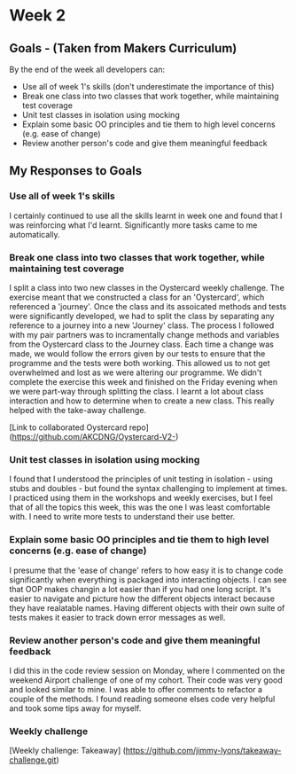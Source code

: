 # Week 2

## Goals - (Taken from Makers Curriculum)

By the end of the week all developers can:

* Use all of week 1's skills (don't underestimate the importance of this)
* Break one class into two classes that work together, while maintaining test coverage
* Unit test classes in isolation using mocking
* Explain some basic OO principles and tie them to high level concerns (e.g. ease of change)
* Review another person's code and give them meaningful feedback


## My Responses to Goals
### Use all of week 1's skills

I certainly continued to use all the skills learnt in week one and found that I was reinforcing what I'd learnt. Significantly more tasks came to me automatically.

### Break one class into two classes that work together, while maintaining test coverage

I split a class into two new classes in the Oystercard weekly challenge. The exercise meant that we constructed a class for an 'Oystercard', which referenced a 'journey'. Once the class and its assoicated methods and tests were significantly developed, we had to split the class by separating any reference to a journey into a new 'Journey' class. The process I followed with my pair partners was to incramentally change methods and variables from the Oystercard class to the Journey class. Each time a change was made, we would follow the errors given by our tests to ensure that the programme and the tests were both working. This allowed us to not get overwhelmed and lost as we were altering our programme.
We didn't complete the exercise this week and finished on the Friday evening when we were part-way through splitting the class. I learnt a lot about class interaction and how to determine when to create a new class. This really helped with the take-away challenge.

[Link to collaborated Oystercard repo] (https://github.com/AKCDNG/Oystercard-V2-)

### Unit test classes in isolation using mocking

I found that I understood the principles of unit testing in isolation - using stubs and doubles - but found the syntax challenging to implement at times. I practiced using them in the workshops and weekly exercises, but I feel that of all the topics this week, this was the one I was least comfortable with. I need to write more tests to understand their use better.

### Explain some basic OO principles and tie them to high level concerns (e.g. ease of change)

I presume that the 'ease of change' refers to how easy it is to change code significantly when everything is packaged into interacting objects. I can see that OOP makes changin a lot easier than if you had one long script. It's easier to navigate and picture how the different objects interact because they have realatable names. Having different objects with their own suite of tests makes it easier to track down error messages as well.

### Review another person's code and give them meaningful feedback

I did this in the code review session on Monday, where I commented on the weekend Airport challenge of one of my cohort. Their code was very good and looked similar to mine. I was able to offer comments to refactor a couple of the methods. I found reading someone elses code very helpful and took some tips away for myself. 

### Weekly challenge

[Weekly challenge: Takeaway] (https://github.com/jimmy-lyons/takeaway-challenge.git)